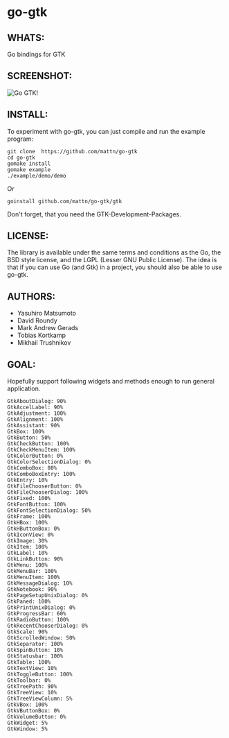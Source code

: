 go-gtk
======

WHATS:
------

  Go bindings for GTK 

SCREENSHOT:
-----------

![Go GTK!](https://github.com/mattn/go-gtk/raw/gh-pages/static/images/screenshot.png "Go GTK!")

INSTALL:
--------

  To experiment with go-gtk, you can just compile and run the example
  program:

    git clone  https://github.com/mattn/go-gtk
    cd go-gtk
    gomake install
    gomake example
    ./example/demo/demo

  Or

    goinstall github.com/mattn/go-gtk/gtk

  Don't forget, that you need the GTK-Development-Packages.

LICENSE:
--------

  The library is available under the same terms and conditions as the Go, the BSD style license, and the LGPL (Lesser GNU Public License). The idea is that if you can use Go (and Gtk) in a project, you should also be able to use go-gtk.

AUTHORS:
--------

  * Yasuhiro Matsumoto
  * David Roundy
  * Mark Andrew Gerads
  * Tobias Kortkamp
  * Mikhail Trushnikov

GOAL:
-----

  Hopefully support following widgets and methods enough to run general application. 

    GtkAboutDialog: 90%
    GtkAccelLabel: 90%
    GtkAdjustment: 100%
    GtkAlignment: 100%
    GtkAssistant: 90%
    GtkBox: 100%
    GtkButton: 50%
    GtkCheckButton: 100%
    GtkCheckMenuItem: 100%
    GtkColorButton: 0%
    GtkColorSelectionDialog: 0%
    GtkComboBox: 80%
    GtkComboBoxEntry: 100%
    GtkEntry: 10%
    GtkFileChooserButton: 0%
    GtkFileChooserDialog: 100%
    GtkFixed: 100%
    GtkFontButton: 100%
    GtkFontSelectionDialog: 50%
    GtkFrame: 100%
    GtkHBox: 100%
    GtkHButtonBox: 0%
    GtkIconView: 0%
    GtkImage: 30%
    GtkItem: 100%
    GtkLabel: 10%
    GtkLinkButton: 90%
    GtkMenu: 100%
    GtkMenuBar: 100%
    GtkMenuItem: 100%
    GtkMessageDialog: 10%
    GtkNotebook: 90%
    GtkPageSetupUnixDialog: 0%
    GtkPaned: 100%
    GtkPrintUnixDialog: 0%
    GtkProgressBar: 60%
    GtkRadioButton: 100%
    GtkRecentChooserDialog: 0%
    GtkScale: 90%
    GtkScrolledWindow: 50%
    GtkSeparator: 100%
    GtkSpinButton: 10%
    GtkStatusbar: 100%
    GtkTable: 100%
    GtkTextView: 10%
    GtkToggleButton: 100%
    GtkToolbar: 0%
    GtkTreePath: 90%
    GtkTreeView: 10%
    GtkTreeViewColumn: 5%
    GtkVBox: 100%
    GtkVButtonBox: 0%
    GtkVolumeButton: 0%
    GtkWidget: 5%
    GtkWindow: 5%
